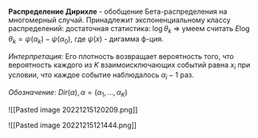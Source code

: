 **Распределение Дирихле** - обобщение Бета-распределения на многомерный случай. Принадлежит экспоненциальному классу распределений:
достаточная статистика: $\log \theta_k$ => умеем считать $E \log \theta_k = \psi(\alpha_k) - \psi(\alpha_0)$,
где $\psi(x)$ - дигамма ф-ция.

*Интерпретация:* Его плотность возвращает вероятность того, что вероятность каждого из $K$ взаимоисключающих событий равна $x_i$ при условии, что каждое событие наблюдалось $\alpha_i - 1$ раз.

*Обозначение:* $Dir(\alpha), \alpha = (\alpha_1,...,\alpha_K)$

![[Pasted image 20221215120209.png]]

![[Pasted image 20221215121444.png]]